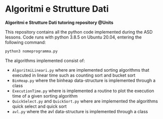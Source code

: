 # Algoritmi e Strutture Dati
__Algoritmi e Strutture Dati tutoring repository @Units__

This repository contains all the python code implemented during the ASD lessons. 
Code runs with python 3.8.5 on Ubuntu 20.04, entering the following command: 
```bash
python3 nomeprogramma.py
```
The algorithms implemented consist of:
- `AlgoritmiLineari.py` where are implemented sorting algorithms that executed in linear time such as counting sort and bucket sort
- `BinHeap.py` where the binheap data-structure is implemented through a class
- `ExecutionTime.py` where is implemented a routine to plot the execution time of a given sorting algorithm 
- `QuickSelect.py` and `QuickSort.py` where are implemented the algorithms quick select and quick sort
- `avl.py` where the avl data-structure is implemented through a class
